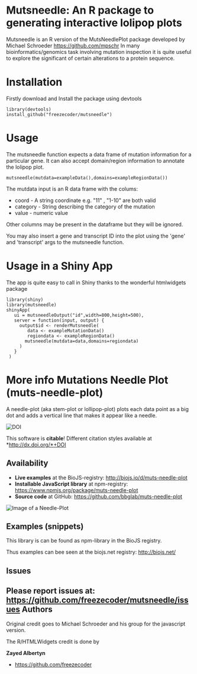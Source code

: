 # Mutsneedle: An R package to generating interactive  lolipop plots


Mutsneedle is an R version of the MutsNeedlePlot package developed by   Michael Schroeder https://github.com/mpschr
In many bioinformatics/genomics task involving mutation inspection it is quite useful to explore the significant of certain alterations to a protein sequence.

Installation
==============

Firstly download and Install the package using devtools

```
library(devtools)
install_github("freezecoder/mutsneedle")
```


Usage
==============


The mutsneedle function expects a data frame of mutation information for a particular gene. It can also accept domain/region information to annotate the lolipop plot.


```
mutsneedle(mutdata=exampleData(),domains=exampleRegionData())
```


The mutdata input is an R data frame with the colums:

* coord - A string coordinate e.g. "11" , "1-10" are both valid
* category - String describing the category of the mutation
* value - numeric value

Other columns may be present in the dataframe but they will be ignored.


You may also insert a gene and transcript ID into the plot using the 'gene' and 'transcript' args to the mutsneedle function.

Usage in a Shiny App
=====================

The app is quite easy to call in Shiny thanks to the wonderful htmlwidgets package

```
library(shiny)
library(mutsneedle)
shinyApp(
   ui = mutsneedleOutput("id",width=800,height=500),
   server = function(input, output) {
     output$id <- renderMutsneedle(
        data <- exampleMutationData()
        regiondata <- exampleRegionData()
       mutsneedle(mutdata=data,domains=regiondata)
     )
   }
 )

```



More info Mutations Needle Plot (muts-needle-plot)
=================================================

A needle-plot (aka stem-plot or lollipop-plot) plots each data point as a big dot and adds a vertical line that makes it appear like a needle. 

![DOI](https://zenodo.org/badge/7688/bbglab/muts-needle-plot.svg)

This software is **citable**! Different citation styles available at *http://dx.doi.org/*+DOI

Availability
-----------------------

   * **Live examples** at the BioJS-registry: <http://biojs.io/d/muts-needle-plot>
   * **Installable JavaScript library** at npm-registry: <https://www.npmjs.org/package/muts-needle-plot>
   * **Source code** at GitHub: <https://github.com/bbglab/muts-needle-plot>

![Image of a Needle-Plot](mutations-needle-plot.png)

Examples (snippets)
----------------------

This library is can be found as npm-library in the BioJS registry.

 Thus examples can bee seen at the biojs.net registry: <http://biojs.net/>


Issues
----------

Please report issues at: <https://github.com/freezecoder/mutsneedle/issues>
Authors
--------

Original credit goes to Michael Schroeder and his group for the javascript version.

The R/HTMLWidgets credit is done by

**Zayed Albertyn**

+ <https://github.com/freezecoder>
